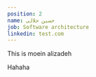 ```yaml
---
position: 2
name: حسین حلالی
job: Software architecture
linkedin: test.com
---
```


This is moein alizadeh

Hahaha